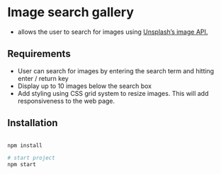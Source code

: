 # Image search gallery

- allows the user to search for images using [Unsplash’s image API.](https://unsplash.com/developers)

## Requirements

- User can search for images by entering the search term and hitting enter / return key
- Display up to 10 images below the search box
- Add styling using CSS grid system to resize images. This will add responsiveness to the web page.

## Installation

```bash

npm install

# start project
npm start
```

